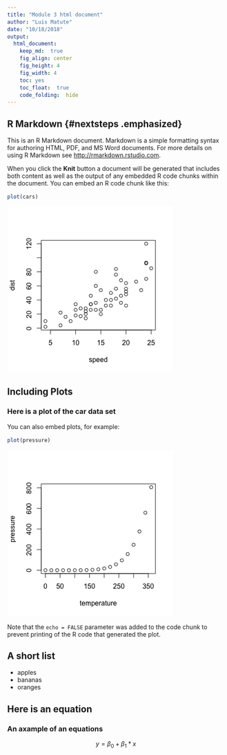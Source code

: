 ```yaml
---
title: "Module 3 html document"
author: "Luis Matute"
date: "10/18/2018"
output: 
  html_document: 
    keep_md:  true
    fig_align: center
    fig_height: 4
    fig_width: 4
    toc: yes
    toc_float:  true
    code_folding:  hide
---
```




## R Markdown {#nextsteps .emphasized}

This is an R Markdown document. Markdown is a simple formatting syntax for authoring HTML, PDF, and MS Word documents. For more details on using R Markdown see <http://rmarkdown.rstudio.com>.

When you click the **Knit** button a document will be generated that includes both content as well as the output of any embedded R code chunks within the document. You can embed an R code chunk like this:


```r
plot(cars)
```

![](html_document3_files/figure-html/cars-1.png)<!-- -->

## Including Plots

### Here is a plot of the car data set

You can also embed plots, for example:


```r
plot(pressure)
```

![](html_document3_files/figure-html/pressure-1.png)<!-- -->

Note that the `echo = FALSE` parameter was added to the code chunk to prevent printing of the R code that generated the plot.

## A short list

* apples
* bananas
* oranges

## Here is an equation

### An axample of an equations

$$ y= \beta_0 + \beta_1*x $$
